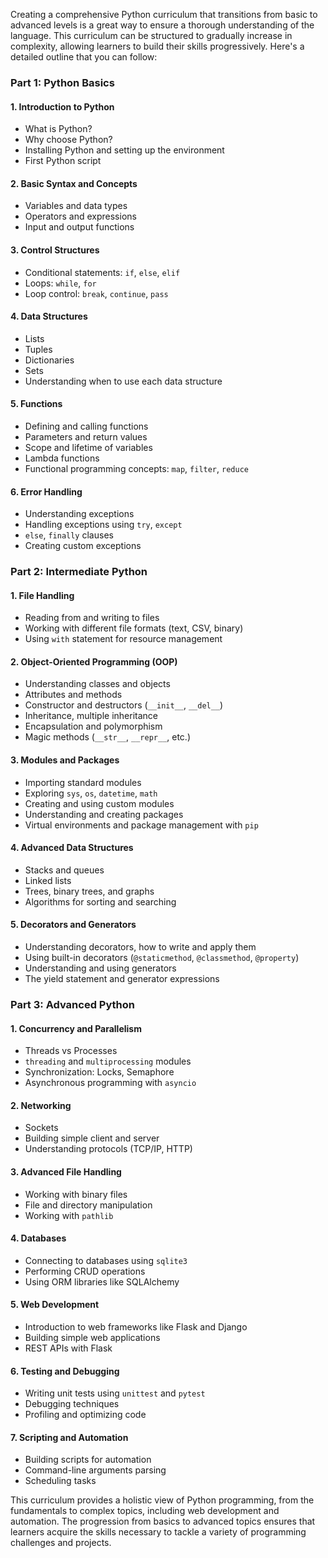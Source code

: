 Creating a comprehensive Python curriculum that transitions from basic to advanced levels is a great way to ensure a thorough understanding of the language. This curriculum can be structured to gradually increase in complexity, allowing learners to build their skills progressively. Here's a detailed outline that you can follow:

### Part 1: Python Basics
#### 1. **Introduction to Python**
   - What is Python?
   - Why choose Python?
   - Installing Python and setting up the environment
   - First Python script

#### 2. **Basic Syntax and Concepts**
   - Variables and data types
   - Operators and expressions
   - Input and output functions

#### 3. **Control Structures**
   - Conditional statements: `if`, `else`, `elif`
   - Loops: `while`, `for`
   - Loop control: `break`, `continue`, `pass`

#### 4. **Data Structures**
   - Lists
   - Tuples
   - Dictionaries
   - Sets
   - Understanding when to use each data structure

#### 5. **Functions**
   - Defining and calling functions
   - Parameters and return values
   - Scope and lifetime of variables
   - Lambda functions
   - Functional programming concepts: `map`, `filter`, `reduce`

#### 6. **Error Handling**
   - Understanding exceptions
   - Handling exceptions using `try`, `except`
   - `else`, `finally` clauses
   - Creating custom exceptions

### Part 2: Intermediate Python
#### 1. **File Handling**
   - Reading from and writing to files
   - Working with different file formats (text, CSV, binary)
   - Using `with` statement for resource management

#### 2. **Object-Oriented Programming (OOP)**
   - Understanding classes and objects
   - Attributes and methods
   - Constructor and destructors (`__init__`, `__del__`)
   - Inheritance, multiple inheritance
   - Encapsulation and polymorphism
   - Magic methods (`__str__`, `__repr__`, etc.)

#### 3. **Modules and Packages**
   - Importing standard modules
   - Exploring `sys`, `os`, `datetime`, `math`
   - Creating and using custom modules
   - Understanding and creating packages
   - Virtual environments and package management with `pip`

#### 4. **Advanced Data Structures**
   - Stacks and queues
   - Linked lists
   - Trees, binary trees, and graphs
   - Algorithms for sorting and searching

#### 5. **Decorators and Generators**
   - Understanding decorators, how to write and apply them
   - Using built-in decorators (`@staticmethod`, `@classmethod`, `@property`)
   - Understanding and using generators
   - The yield statement and generator expressions

### Part 3: Advanced Python
#### 1. **Concurrency and Parallelism**
   - Threads vs Processes
   - `threading` and `multiprocessing` modules
   - Synchronization: Locks, Semaphore
   - Asynchronous programming with `asyncio`

#### 2. **Networking**
   - Sockets
   - Building simple client and server
   - Understanding protocols (TCP/IP, HTTP)

#### 3. **Advanced File Handling**
   - Working with binary files
   - File and directory manipulation
   - Working with `pathlib`

#### 4. **Databases**
   - Connecting to databases using `sqlite3`
   - Performing CRUD operations
   - Using ORM libraries like SQLAlchemy

#### 5. **Web Development**
   - Introduction to web frameworks like Flask and Django
   - Building simple web applications
   - REST APIs with Flask

#### 6. **Testing and Debugging**
   - Writing unit tests using `unittest` and `pytest`
   - Debugging techniques
   - Profiling and optimizing code

#### 7. **Scripting and Automation**
   - Building scripts for automation
   - Command-line arguments parsing
   - Scheduling tasks

This curriculum provides a holistic view of Python programming, from the fundamentals to complex topics, including web development and automation. The progression from basics to advanced topics ensures that learners acquire the skills necessary to tackle a variety of programming challenges and projects.